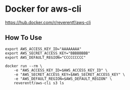 # Docker for aws-cli

https://hub.docker.com/r/reverentf/aws-cli

## How To Use
```
export AWS_ACCESS_KEY_ID="AAAAAAAA"
export AWS_SECRET_ACCESS_KEY="BBBBBBBB"
export AWS_DEFAULT_REGION="CCCCCCCCC"

docker run --rm \
    -e "AWS_ACCESS_KEY_ID=$AWS_ACCESS_KEY_ID" \
    -e "AWS_SECRET_ACCESS_KEY=$AWS_SECRET_ACCESS_KEY" \
    -e "AWS_DEFAULT_REGION=$AWS_DEFAULT_REGION" \
    reverentf/aws-cli s3 ls
```
